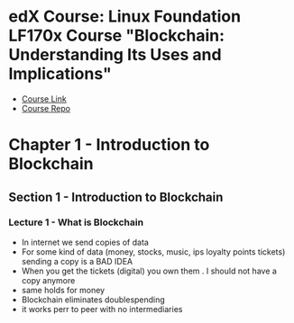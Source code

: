 # edX Course: Linux Foundation LF170x Course "Blockchain: Understanding Its Uses and Implications"
* [Course Link](https://www.edx.org/course/understanding-blockchain-and-its-implications)
* [Course Repo]()

# Chapter 1 - Introduction to Blockchain

## Section 1 - Introduction to Blockchain

### Lecture 1 - What is Blockchain

* In internet we send copies of data
* For some kind of data (money, stocks, music, ips loyalty points tickets) sending a copy is a BAD IDEA
* When you get the tickets (digital) you own them . I should not have a copy anymore
* same holds for money
* Blockchain eliminates doublespending
* it works perr to peer with no intermediaries